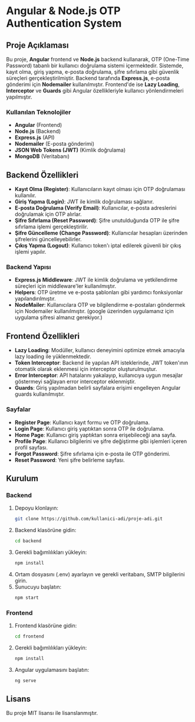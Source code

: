 # Angular & Node.js OTP Authentication System

## Proje Açıklaması

Bu proje, **Angular** frontend ve **Node.js** backend kullanarak, OTP (One-Time Password) tabanlı bir kullanıcı doğrulama sistemi içermektedir. Sistemde, kayıt olma, giriş yapma, e-posta doğrulama, şifre sıfırlama gibi güvenlik süreçleri gerçekleştirilmiştir. Backend tarafında **Express.js**, e-posta gönderimi için **Nodemailer** kullanılmıştır. Frontend'de ise **Lazy Loading**, **Interceptor** ve **Guards** gibi Angular özellikleriyle kullanıcı yönlendirmeleri yapılmıştır.

### Kullanılan Teknolojiler

- **Angular** (Frontend)
- **Node.js** (Backend)
- **Express.js** (API)
- **Nodemailer** (E-posta gönderimi)
- **JSON Web Tokens (JWT)** (Kimlik doğrulama)
- **MongoDB** (Veritabanı)

## Backend Özellikleri

- **Kayıt Olma (Register)**: Kullanıcıların kayıt olması için OTP doğrulaması kullanılır.
- **Giriş Yapma (Login)**: JWT ile kimlik doğrulaması sağlanır.
- **E-posta Doğrulama (Verify Email)**: Kullanıcılar, e-posta adreslerini doğrulamak için OTP alırlar.
- **Şifre Sıfırlama (Reset Password)**: Şifre unutulduğunda OTP ile şifre sıfırlama işlemi gerçekleştirilir.
- **Şifre Güncelleme (Change Password)**: Kullanıcılar hesapları üzerinden şifrelerini güncelleyebilirler.
- **Çıkış Yapma (Logout)**: Kullanıcı token'ı iptal edilerek güvenli bir çıkış işlemi yapılır.
  
### Backend Yapısı

- **Express.js Middleware**: JWT ile kimlik doğrulama ve yetkilendirme süreçleri için middleware'ler kullanılmıştır.
- **Helpers**: OTP üretme ve e-posta şablonları gibi yardımcı fonksiyonlar yapılandırılmıştır.
- **NodeMailer**: Kullanıcılara OTP ve bilgilendirme e-postaları göndermek için Nodemailer kullanılmıştır. (google üzerinden uygulamanız için uygulama şifresi almanız gerekiyor.)

## Frontend Özellikleri

- **Lazy Loading**: Modüller, kullanıcı deneyimini optimize etmek amacıyla lazy loading ile yüklenmektedir.
- **Token Interceptor**: Backend ile yapılan API isteklerinde, JWT token'ının otomatik olarak eklenmesi için interceptor oluşturulmuştur.
- **Error Interceptor**: API hatalarını yakalayıp, kullanıcıya uygun mesajlar göstermeyi sağlayan error interceptor eklenmiştir.
- **Guards**: Giriş yapılmadan belirli sayfalara erişimi engelleyen Angular guards kullanılmıştır.
  
### Sayfalar

- **Register Page**: Kullanıcı kayıt formu ve OTP doğrulama.
- **Login Page**: Kullanıcı giriş yaptıktan sonra OTP ile doğrulama.
- **Home Page**: Kullanıcı giriş yaptıktan sonra erişebileceği ana sayfa.
- **Profile Page**: Kullanıcı bilgilerini ve şifre değiştirme gibi işlemleri içeren profil sayfası.
- **Forgot Password**: Şifre sıfırlama için e-posta ile OTP gönderimi.
- **Reset Password**: Yeni şifre belirleme sayfası.

## Kurulum

### Backend

1. Depoyu klonlayın:
    ```bash
    git clone https://github.com/kullanici-adi/proje-adi.git
    ```
2. Backend klasörüne gidin:
    ```bash
    cd backend
    ```
3. Gerekli bağımlılıkları yükleyin:
    ```bash
    npm install
    ```
4. Ortam dosyasını (.env) ayarlayın ve gerekli veritabanı, SMTP bilgilerini girin.
5. Sunucuyu başlatın:
    ```bash
    npm start
    ```

### Frontend

1. Frontend klasörüne gidin:
    ```bash
    cd frontend
    ```
2. Gerekli bağımlılıkları yükleyin:
    ```bash
    npm install
    ```
3. Angular uygulamasını başlatın:
    ```bash
    ng serve
    ```

## Lisans

Bu proje MIT lisansı ile lisanslanmıştır.
